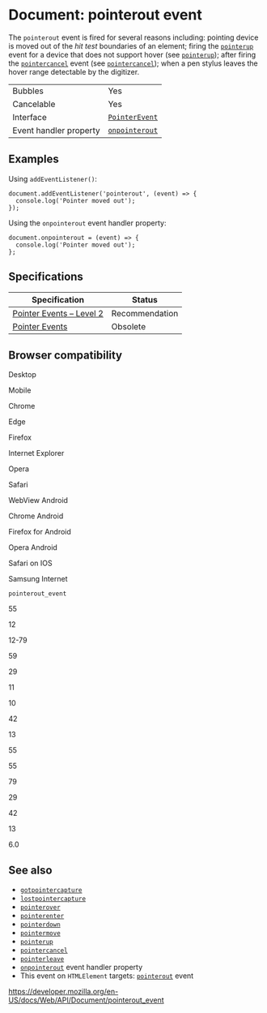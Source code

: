 # Document: pointerout event

The `pointerout` event is fired for several reasons including: pointing device is moved out of the _hit test_ boundaries of an element; firing the [`pointerup`](pointerup_event) event for a device that does not support hover (see [`pointerup`](pointerup_event)); after firing the [`pointercancel`](pointercancel_event) event (see [`pointercancel`](pointercancel_event)); when a pen stylus leaves the hover range detectable by the digitizer.

<table><tbody><tr class="odd"><td>Bubbles</td><td>Yes</td></tr><tr class="even"><td>Cancelable</td><td>Yes</td></tr><tr class="odd"><td>Interface</td><td><a href="../pointerevent"><code>PointerEvent</code></a></td></tr><tr class="even"><td>Event handler property</td><td><a href="../globaleventhandlers/onpointerout"><code>onpointerout</code></a></td></tr></tbody></table>

## Examples

Using `addEventListener()`:

    document.addEventListener('pointerout', (event) => {
      console.log('Pointer moved out');
    });

Using the `onpointerout` event handler property:

    document.onpointerout = (event) => {
      console.log('Pointer moved out');
    };

## Specifications

<table><thead><tr class="header"><th>Specification</th><th>Status</th></tr></thead><tbody><tr class="odd"><td><a href="https://www.w3.org/TR/pointerevents2/#the-pointerout-event">Pointer Events – Level 2</a></td><td><span class="spec-rec">Recommendation</span></td></tr><tr class="even"><td><a href="https://www.w3.org/TR/pointerevents1/#the-pointerout-event">Pointer Events</a></td><td><span class="spec-obsolete">Obsolete</span></td></tr></tbody></table>

## Browser compatibility

Desktop

Mobile

Chrome

Edge

Firefox

Internet Explorer

Opera

Safari

WebView Android

Chrome Android

Firefox for Android

Opera Android

Safari on IOS

Samsung Internet

`pointerout_event`

55

12

12-79

59

29

11

10

42

13

55

55

79

29

42

13

6.0

## See also

- [`gotpointercapture`](gotpointercapture_event)
- [`lostpointercapture`](lostpointercapture_event)
- [`pointerover`](pointerover_event)
- [`pointerenter`](pointerenter_event)
- [`pointerdown`](pointerdown_event)
- [`pointermove`](pointermove_event)
- [`pointerup`](pointerup_event)
- [`pointercancel`](pointercancel_event)
- [`pointerleave`](pointerleave_event)
- [`onpointerout`](../globaleventhandlers/onpointerout) event handler property
- This event on `HTMLElement` targets: [`pointerout`](../htmlelement/pointerout_event) event

<a href="https://developer.mozilla.org/en-US/docs/Web/API/Document/pointerout_event" class="_attribution-link">https://developer.mozilla.org/en-US/docs/Web/API/Document/pointerout_event</a>

